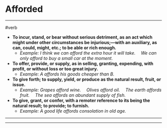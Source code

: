 # Afforded
---
#verb
- **To incur, stand, or bear without serious detriment, as an act which might under other circumstances be injurious;—with an auxiliary, as can, could, might, etc.; to be able or rich enough.**
	- _Example: I think we can afford the extra hour it will take.  We can only afford to buy a small car at the moment._
- **To offer, provide, or supply, as in selling, granting, expending, with profit, or without loss or too great injury.**
	- _Example: A affords his goods cheaper than B._
- **To give forth; to supply, yield, or produce as the natural result, fruit, or issue.**
	- _Example: Grapes afford wine.  Olives afford oil.  The earth affords fruit.  The sea affords an abundant supply of fish._
- **To give, grant, or confer, with a remoter reference to its being the natural result; to provide; to furnish.**
	- _Example: A good life affords consolation in old age._
---
---
